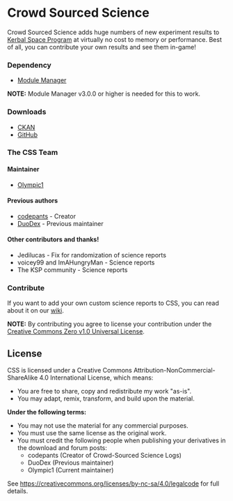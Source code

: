 Crowd Sourced Science
=====================
Crowd Sourced Science adds huge numbers of new experiment results to [Kerbal Space Program](https://kerbalspaceprogram.com/) at virtually no cost to memory or performance. Best of all, you can contribute your own results and see them in-game!

### Dependency
* [Module Manager](https://forum.kerbalspaceprogram.com/index.php?/topic/50533-mm/)

**NOTE:** Module Manager v3.0.0 or higher is needed for this to work.

### Downloads
* [CKAN](https://forum.kerbalspaceprogram.com/index.php?/topic/154922-ckan/)
* [GitHub](https://github.com/DuoDex/CrowdSourcedScience/releases/latest)

### The CSS Team
#### Maintainer
* [Olympic1](https://forum.kerbalspaceprogram.com/index.php?/profile/79730-olympic1/)

#### Previous authors
* [codepants](https://forum.kerbalspaceprogram.com/index.php?/profile/74088-codepants/) - Creator
* [DuoDex](https://forum.kerbalspaceprogram.com/index.php?/profile/107061-duodex/) - Previous maintainer

#### Other contributors and thanks!
* Jedilucas - Fix for randomization of science reports
* voicey99 and ImAHungryMan - Science reports
* The KSP community - Science reports

### Contribute
If you want to add your own custom science reports to CSS, you can read about it on our [wiki](https://github.com/DuoDex/CrowdSourcedScience/wiki).

**NOTE:** By contributing you agree to license your contribution under the [Creative Commons Zero v1.0 Universal License](https://creativecommons.org/publicdomain/zero/1.0/).

## License
CSS is licensed under a Creative Commons Attribution-NonCommercial-ShareAlike 4.0 International License, which means:
  * You are free to share, copy and redistribute my work "as-is".
  * You may adapt, remix, transform, and build upon the material.

**Under the following terms:**
  * You may not use the material for any commercial purposes.
  * You must use the same license as the original work.
  * You must credit the following people when publishing your derivatives in the download and forum posts:
    * codepants (Creator of Crowd-Sourced Science Logs)
    * DuoDex (Previous maintainer)
    * Olympic1 (Current maintainer)

See https://creativecommons.org/licenses/by-nc-sa/4.0/legalcode for full details.
